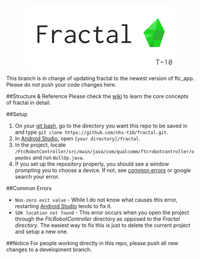 <p align="center"><img src="markdown/fractal.png" align="center"/></p>

This branch is in charge of updating fractal to the newest version of ftc_app. Please do not push your code changes here.

##Structure & Reference
Please check the [wiki](https://github.com/nhs-t10/fractal/wiki) to learn the core concepts of fractal in detail.

##Setup

1. On your [git bash][Git], go to the directory you want this repo to be saved in and type ```git clone https://github.com/nhs-t10/fractal.git```.
2. In [Android Studio][Studio], open ```[your directory]/fractal```.
3. In the project, locate ```/FtcRobotController/src/main/java/com/qualcomm/ftcrobotcontroller/opmodes``` and run ```NullOp.java```.
4. If you set up the repository properly, you should see a window prompting you to choose a device. If not, see [common errors](https://github.com/nhs-t10/Fractal#common-errors) or google search your error.

##Common Errors
+ ```Non-zero exit value``` - While I do not know what causes this error, restarting [Android Studio][Studio] tends to fix it.
+ ```SDK location not found``` - This error occurs when you open the project through the _FtcRobotController_ directory as opposed to the _Fractal directory_. The easiest way to fix this is just to delete the current project and setup a new one.

##Notice
For people working directly in this repo, please push all new changes to a development branch.

[Studio]:http://developer.android.com/tools/studio/index.html
[Git]:https://git-scm.com/
